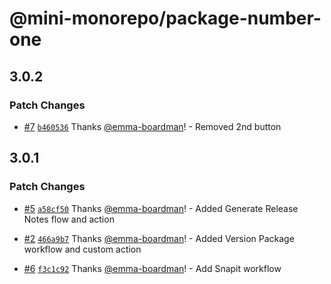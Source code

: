 # @mini-monorepo/package-number-one

## 3.0.2

### Patch Changes

- [#7](https://github.com/emma-boardman/monorepo-sandbox/pull/7) [`b460536`](https://github.com/emma-boardman/monorepo-sandbox/commit/b460536c4588be237d7e37fe31611481f2813dd7) Thanks [@emma-boardman](https://github.com/emma-boardman)! - Removed 2nd button

## 3.0.1

### Patch Changes

- [#5](https://github.com/emma-boardman/monorepo-sandbox/pull/5) [`a58cf50`](https://github.com/emma-boardman/monorepo-sandbox/commit/a58cf50822934fae20416f6761f7887a2dfd0a6f) Thanks [@emma-boardman](https://github.com/emma-boardman)! - Added Generate Release Notes flow and action

- [#2](https://github.com/emma-boardman/monorepo-sandbox/pull/2) [`466a9b7`](https://github.com/emma-boardman/monorepo-sandbox/commit/466a9b708e0f0758d79da5f515a3a37807d2dff8) Thanks [@emma-boardman](https://github.com/emma-boardman)! - Added Version Package workflow and custom action

- [#6](https://github.com/emma-boardman/monorepo-sandbox/pull/6) [`f3c1c92`](https://github.com/emma-boardman/monorepo-sandbox/commit/f3c1c9292f8c089a046463f2e75d04b5c2f0cd01) Thanks [@emma-boardman](https://github.com/emma-boardman)! - Add Snapit workflow

